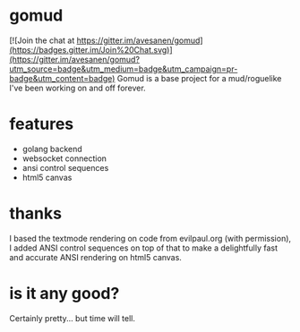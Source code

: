 # gomud

[![Join the chat at https://gitter.im/avesanen/gomud](https://badges.gitter.im/Join%20Chat.svg)](https://gitter.im/avesanen/gomud?utm_source=badge&utm_medium=badge&utm_campaign=pr-badge&utm_content=badge)
Gomud is a base project for a mud/roguelike I've been working on and off forever. 

# features
- golang backend
- websocket connection
- ansi control sequences
- html5 canvas

# thanks
I based the textmode rendering on code from evilpaul.org (with permission), I added ANSI control sequences
on top of that to make a delightfully fast and accurate ANSI rendering on html5 canvas.

# is it any good?
Certainly pretty... but time will tell.
